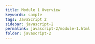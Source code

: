 ```yaml
---
title: Module 1 Overview
keywords: sample
tags: JavaScript 2
sidebar: javascript-2
permalink: javascript-2/module-1.html
folder: javascript-2
---
```

